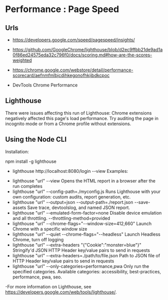 # Performance :  Page Speed


##  Urls
- https://developers.google.com/speed/pagespeed/insights/
- https://github.com/GoogleChrome/lighthouse/blob/d2ec9ffbb21de9ad1a0f86ed24575eda32c796f0/docs/scoring.md#how-are-the-scores-weighted

- https://chrome.google.com/webstore/detail/performance-scorecard/aefnmfmlbjcdihkegonofhkijbdkcpoc
- DevTools Chrome Performance

## Lighthouse

There were issues affecting this run of Lighthouse:
Chrome extensions negatively affected this page's load performance. Try auditing the page in incognito mode or from a Chrome profile without extensions.

##  Using the Node CLI
Installation:

npm install -g lighthouse

* lighthouse  http://localhost:8080/login  --view
Examples:
 - lighthouse "url" --view                                                   Opens the HTML report in a browser after the run completes
 - lighthouse "url" --config-path=./myconfig.js                              Runs Lighthouse with your own configuration: custom audits, report
                                                                            generation, etc.
 - lighthouse "url" --output=json --output-path=./report.json --save-assets  Save trace, devtoolslog, and named JSON report.
-  lighthouse "url" --emulated-form-factor=none                              Disable device emulation and all throttling.
    --throttling-method=provided
 - lighthouse "url" --chrome-flags="--window-size=412,660"                   Launch Chrome with a specific window size
 - lighthouse "url" --quiet --chrome-flags="--headless"                      Launch Headless Chrome, turn off logging
 -  lighthouse "url" --extra-headers "{\"Cookie\":\"monster=blue\"}"          Stringify\'d JSON HTTP Header key/value pairs to send in requests
 - lighthouse "url" --extra-headers=./path/to/file.json                      Path to JSON file of HTTP Header key/value pairs to send in requests
 - lighthouse "url" --only-categories=performance,pwa                        Only run the specified categories. Available categories: accessibility,
                                                                            best-practices, performance, pwa, seo.

-For more information on Lighthouse, see https://developers.google.com/web/tools/lighthouse/.
